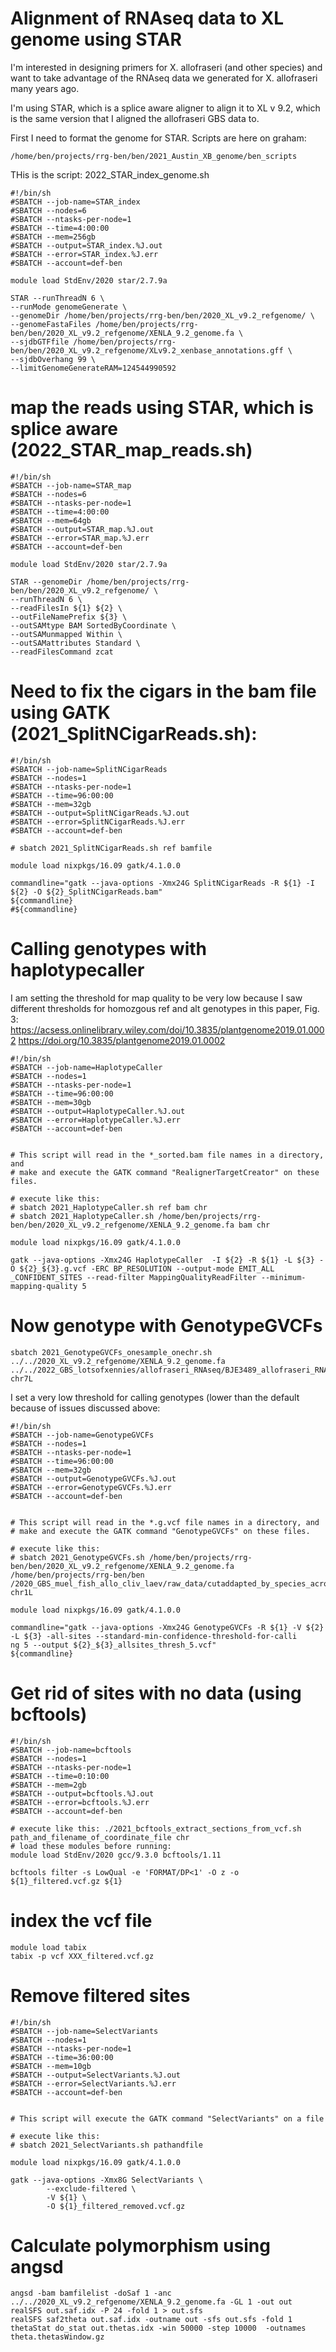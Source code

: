 # Alignment of RNAseq data to XL genome using STAR

I'm interested in designing primers for X. allofraseri (and other species) and want to take advantage of the RNAseq data we generated for X. allofraseri many years ago.

I'm using STAR, which is a splice aware aligner to align it to XL v 9.2, which is the same version that I aligned the allofraseri GBS data to.

First I need to format the genome for STAR. Scripts are here on graham:

```
/home/ben/projects/rrg-ben/ben/2021_Austin_XB_genome/ben_scripts
```
THis is the script: 2022_STAR_index_genome.sh
```
#!/bin/sh
#SBATCH --job-name=STAR_index
#SBATCH --nodes=6
#SBATCH --ntasks-per-node=1
#SBATCH --time=4:00:00
#SBATCH --mem=256gb
#SBATCH --output=STAR_index.%J.out
#SBATCH --error=STAR_index.%J.err
#SBATCH --account=def-ben

module load StdEnv/2020 star/2.7.9a

STAR --runThreadN 6 \
--runMode genomeGenerate \
--genomeDir /home/ben/projects/rrg-ben/ben/2020_XL_v9.2_refgenome/ \
--genomeFastaFiles /home/ben/projects/rrg-ben/ben/2020_XL_v9.2_refgenome/XENLA_9.2_genome.fa \
--sjdbGTFfile /home/ben/projects/rrg-ben/ben/2020_XL_v9.2_refgenome/XLv9.2_xenbase_annotations.gff \
--sjdbOverhang 99 \
--limitGenomeGenerateRAM=124544990592
```

# map the reads using STAR, which is splice aware (2022_STAR_map_reads.sh)
```
#!/bin/sh
#SBATCH --job-name=STAR_map
#SBATCH --nodes=6
#SBATCH --ntasks-per-node=1
#SBATCH --time=4:00:00
#SBATCH --mem=64gb
#SBATCH --output=STAR_map.%J.out
#SBATCH --error=STAR_map.%J.err
#SBATCH --account=def-ben

module load StdEnv/2020 star/2.7.9a

STAR --genomeDir /home/ben/projects/rrg-ben/ben/2020_XL_v9.2_refgenome/ \
--runThreadN 6 \
--readFilesIn ${1} ${2} \
--outFileNamePrefix ${3} \
--outSAMtype BAM SortedByCoordinate \
--outSAMunmapped Within \
--outSAMattributes Standard \
--readFilesCommand zcat
```

# Need to fix the cigars in the bam file using GATK (2021_SplitNCigarReads.sh):
```
#!/bin/sh
#SBATCH --job-name=SplitNCigarReads
#SBATCH --nodes=1
#SBATCH --ntasks-per-node=1
#SBATCH --time=96:00:00
#SBATCH --mem=32gb
#SBATCH --output=SplitNCigarReads.%J.out
#SBATCH --error=SplitNCigarReads.%J.err
#SBATCH --account=def-ben

# sbatch 2021_SplitNCigarReads.sh ref bamfile

module load nixpkgs/16.09 gatk/4.1.0.0

commandline="gatk --java-options -Xmx24G SplitNCigarReads -R ${1} -I ${2} -O ${2}_SplitNCigarReads.bam"
${commandline} 
#${commandline}
```

# Calling genotypes with haplotypecaller

I am setting the threshold for map quality to be very low because I saw different thresholds for homozgous ref and alt genotypes in this paper, Fig. 3: https://acsess.onlinelibrary.wiley.com/doi/10.3835/plantgenome2019.01.0002
 https://doi.org/10.3835/plantgenome2019.01.0002
```
#!/bin/sh
#SBATCH --job-name=HaplotypeCaller
#SBATCH --nodes=1
#SBATCH --ntasks-per-node=1
#SBATCH --time=96:00:00
#SBATCH --mem=30gb
#SBATCH --output=HaplotypeCaller.%J.out
#SBATCH --error=HaplotypeCaller.%J.err
#SBATCH --account=def-ben


# This script will read in the *_sorted.bam file names in a directory, and 
# make and execute the GATK command "RealignerTargetCreator" on these files. 

# execute like this:
# sbatch 2021_HaplotypeCaller.sh ref bam chr
# sbatch 2021_HaplotypeCaller.sh /home/ben/projects/rrg-ben/ben/2020_XL_v9.2_refgenome/XENLA_9.2_genome.fa bam chr

module load nixpkgs/16.09 gatk/4.1.0.0

gatk --java-options -Xmx24G HaplotypeCaller  -I ${2} -R ${1} -L ${3} -O ${2}_${3}.g.vcf -ERC BP_RESOLUTION --output-mode EMIT_ALL
_CONFIDENT_SITES --read-filter MappingQualityReadFilter --minimum-mapping-quality 5
```

# Now genotype with GenotypeGVCFs
```
sbatch 2021_GenotypeGVCFs_onesample_onechr.sh ../../2020_XL_v9.2_refgenome/XENLA_9.2_genome.fa ../../2022_GBS_lotsofxennies/allofraseri_RNAseq/BJE3489_allofraseri_RNAseq_to_XLAligned_sorted_rg.bam_SplitNCigarReads.bam_chr7L.g.vcf chr7L
```

I set a very low threshold for calling genotypes (lower than the default because of issues discussed above:
```
#!/bin/sh
#SBATCH --job-name=GenotypeGVCFs
#SBATCH --nodes=1
#SBATCH --ntasks-per-node=1
#SBATCH --time=96:00:00
#SBATCH --mem=32gb
#SBATCH --output=GenotypeGVCFs.%J.out
#SBATCH --error=GenotypeGVCFs.%J.err
#SBATCH --account=def-ben


# This script will read in the *.g.vcf file names in a directory, and 
# make and execute the GATK command "GenotypeGVCFs" on these files. 

# execute like this:
# sbatch 2021_GenotypeGVCFs.sh /home/ben/projects/rrg-ben/ben/2020_XL_v9.2_refgenome/XENLA_9.2_genome.fa /home/ben/projects/rrg-ben/ben
/2020_GBS_muel_fish_allo_cliv_laev/raw_data/cutaddapted_by_species_across_three_plates/clivii/ chr1L

module load nixpkgs/16.09 gatk/4.1.0.0

commandline="gatk --java-options -Xmx24G GenotypeGVCFs -R ${1} -V ${2} -L ${3} -all-sites --standard-min-confidence-threshold-for-calli
ng 5 --output ${2}_${3}_allsites_thresh_5.vcf"
${commandline}
```
# Get rid of sites with no data (using bcftools)

```
#!/bin/sh
#SBATCH --job-name=bcftools
#SBATCH --nodes=1
#SBATCH --ntasks-per-node=1
#SBATCH --time=0:10:00
#SBATCH --mem=2gb
#SBATCH --output=bcftools.%J.out
#SBATCH --error=bcftools.%J.err
#SBATCH --account=def-ben

# execute like this: ./2021_bcftools_extract_sections_from_vcf.sh path_and_filename_of_coordinate_file chr
# load these modules before running:
module load StdEnv/2020 gcc/9.3.0 bcftools/1.11

bcftools filter -s LowQual -e 'FORMAT/DP<1' -O z -o ${1}_filtered.vcf.gz ${1}
```
# index the vcf file
```
module load tabix 
tabix -p vcf XXX_filtered.vcf.gz
```

# Remove filtered sites
```
#!/bin/sh
#SBATCH --job-name=SelectVariants
#SBATCH --nodes=1
#SBATCH --ntasks-per-node=1
#SBATCH --time=36:00:00
#SBATCH --mem=10gb
#SBATCH --output=SelectVariants.%J.out
#SBATCH --error=SelectVariants.%J.err
#SBATCH --account=def-ben


# This script will execute the GATK command "SelectVariants" on a file

# execute like this:
# sbatch 2021_SelectVariants.sh pathandfile

module load nixpkgs/16.09 gatk/4.1.0.0

gatk --java-options -Xmx8G SelectVariants \
        --exclude-filtered \
        -V ${1} \
        -O ${1}_filtered_removed.vcf.gz
```

# Calculate polymorphism using angsd
```
angsd -bam bamfilelist -doSaf 1 -anc ../../2020_XL_v9.2_refgenome/XENLA_9.2_genome.fa -GL 1 -out out
realSFS out.saf.idx -P 24 -fold 1 > out.sfs
realSFS saf2theta out.saf.idx -outname out -sfs out.sfs -fold 1
thetaStat do_stat out.thetas.idx -win 50000 -step 10000  -outnames theta.thetasWindow.gz
```

